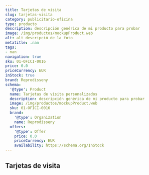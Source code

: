 ```yaml
---
title: Tarjetas de visita
slug: tarjetas-visita
category: publicitario-oficina
type: producto
description: descripción genérica de mi producto para probar
image: /img/productos/mockupProduct.web
alt: alt descripció de la foto
metatitle: .nan
tags:
- nan
navigation: true
sku: 01-OFICI-0016
price: 0.0
priceCurrency: EUR
inStock: true
brand: Reprodisseny
schema:
  '@type': Product
  name: Tarjetas de visita personalizados
  description: descripción genérica de mi producto para probar
  image: /img/productos/mockupProduct.web
  sku: 01-OFICI-0016
  brand:
    '@type': Organization
    name: Reprodisseny
  offers:
    '@type': Offer
    price: 0.0
    priceCurrency: EUR
    availability: https://schema.org/InStock
---
```


## Tarjetas de visita

